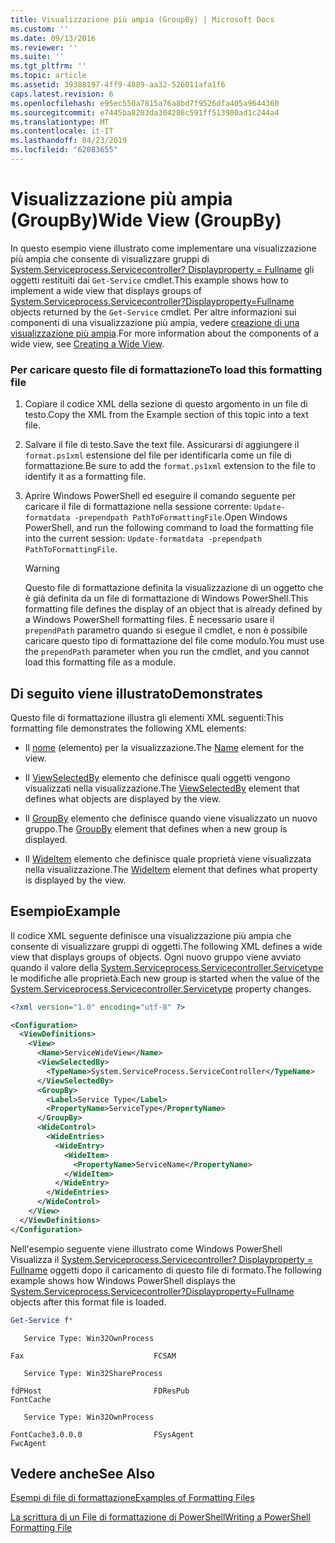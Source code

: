 ```yaml
---
title: Visualizzazione più ampia (GroupBy) | Microsoft Docs
ms.custom: ''
ms.date: 09/13/2016
ms.reviewer: ''
ms.suite: ''
ms.tgt_pltfrm: ''
ms.topic: article
ms.assetid: 39388197-4ff9-4889-aa32-526011afa1f6
caps.latest.revision: 6
ms.openlocfilehash: e95ec550a7815a76a8bd7f9526dfa405a9644360
ms.sourcegitcommit: e7445ba8203da304286c591ff513900ad1c244a4
ms.translationtype: MT
ms.contentlocale: it-IT
ms.lasthandoff: 04/23/2019
ms.locfileid: "62083655"
---
```

# <a name="wide-view-groupby"></a><span data-ttu-id="59dff-102">Visualizzazione più ampia (GroupBy)</span><span class="sxs-lookup"><span data-stu-id="59dff-102">Wide View (GroupBy)</span></span>

<span data-ttu-id="59dff-103">In questo esempio viene illustrato come implementare una visualizzazione più ampia che consente di visualizzare gruppi di [System.Serviceprocess.Servicecontroller? Displayproperty = Fullname](/dotnet/api/System.ServiceProcess.ServiceController) gli oggetti restituiti dai `Get-Service` cmdlet.</span><span class="sxs-lookup"><span data-stu-id="59dff-103">This example shows how to implement a wide view that displays groups of [System.Serviceprocess.Servicecontroller?Displayproperty=Fullname](/dotnet/api/System.ServiceProcess.ServiceController) objects returned by the `Get-Service` cmdlet.</span></span> <span data-ttu-id="59dff-104">Per altre informazioni sui componenti di una visualizzazione più ampia, vedere [creazione di una visualizzazione più ampia](./creating-a-wide-view.md).</span><span class="sxs-lookup"><span data-stu-id="59dff-104">For more information about the components of a wide view, see [Creating a Wide View](./creating-a-wide-view.md).</span></span>

### <a name="to-load-this-formatting-file"></a><span data-ttu-id="59dff-105">Per caricare questo file di formattazione</span><span class="sxs-lookup"><span data-stu-id="59dff-105">To load this formatting file</span></span>

1. <span data-ttu-id="59dff-106">Copiare il codice XML della sezione di questo argomento in un file di testo.</span><span class="sxs-lookup"><span data-stu-id="59dff-106">Copy the XML from the Example section of this topic into a text file.</span></span>

2. <span data-ttu-id="59dff-107">Salvare il file di testo.</span><span class="sxs-lookup"><span data-stu-id="59dff-107">Save the text file.</span></span> <span data-ttu-id="59dff-108">Assicurarsi di aggiungere il `format.ps1xml` estensione del file per identificarla come un file di formattazione.</span><span class="sxs-lookup"><span data-stu-id="59dff-108">Be sure to add the `format.ps1xml` extension to the file to identify it as a formatting file.</span></span>

3. <span data-ttu-id="59dff-109">Aprire Windows PowerShell ed eseguire il comando seguente per caricare il file di formattazione nella sessione corrente: `Update-formatdata -prependpath PathToFormattingFile`.</span><span class="sxs-lookup"><span data-stu-id="59dff-109">Open Windows PowerShell, and run the following command to load the formatting file into the current session: `Update-formatdata -prependpath PathToFormattingFile`.</span></span>

   > [!WARNING]
   > <span data-ttu-id="59dff-110">Questo file di formattazione definita la visualizzazione di un oggetto che è già definita da un file di formattazione di Windows PowerShell.</span><span class="sxs-lookup"><span data-stu-id="59dff-110">This formatting file defines the display of an object that is already defined by a Windows PowerShell formatting files.</span></span> <span data-ttu-id="59dff-111">È necessario usare il `prependPath` parametro quando si esegue il cmdlet, e non è possibile caricare questo tipo di formattazione del file come modulo.</span><span class="sxs-lookup"><span data-stu-id="59dff-111">You must use the `prependPath` parameter when you run the cmdlet, and you cannot load this formatting file as a module.</span></span>

## <a name="demonstrates"></a><span data-ttu-id="59dff-112">Di seguito viene illustrato</span><span class="sxs-lookup"><span data-stu-id="59dff-112">Demonstrates</span></span>

<span data-ttu-id="59dff-113">Questo file di formattazione illustra gli elementi XML seguenti:</span><span class="sxs-lookup"><span data-stu-id="59dff-113">This formatting file demonstrates the following XML elements:</span></span>

- <span data-ttu-id="59dff-114">Il [nome](./name-element-for-view-format.md) (elemento) per la visualizzazione.</span><span class="sxs-lookup"><span data-stu-id="59dff-114">The [Name](./name-element-for-view-format.md) element for the view.</span></span>

- <span data-ttu-id="59dff-115">Il [ViewSelectedBy](./viewselectedby-element-format.md) elemento che definisce quali oggetti vengono visualizzati nella visualizzazione.</span><span class="sxs-lookup"><span data-stu-id="59dff-115">The [ViewSelectedBy](./viewselectedby-element-format.md) element that defines what objects are displayed by the view.</span></span>

- <span data-ttu-id="59dff-116">Il [GroupBy](./groupby-element-for-view-format.md) elemento che definisce quando viene visualizzato un nuovo gruppo.</span><span class="sxs-lookup"><span data-stu-id="59dff-116">The [GroupBy](./groupby-element-for-view-format.md) element that defines when a new group is displayed.</span></span>

- <span data-ttu-id="59dff-117">Il [WideItem](./wideitem-element-for-widecontrol-format.md) elemento che definisce quale proprietà viene visualizzata nella visualizzazione.</span><span class="sxs-lookup"><span data-stu-id="59dff-117">The [WideItem](./wideitem-element-for-widecontrol-format.md) element that defines what property is displayed by the view.</span></span>

## <a name="example"></a><span data-ttu-id="59dff-118">Esempio</span><span class="sxs-lookup"><span data-stu-id="59dff-118">Example</span></span>

<span data-ttu-id="59dff-119">Il codice XML seguente definisce una visualizzazione più ampia che consente di visualizzare gruppi di oggetti.</span><span class="sxs-lookup"><span data-stu-id="59dff-119">The following XML defines a wide view that displays groups of objects.</span></span> <span data-ttu-id="59dff-120">Ogni nuovo gruppo viene avviato quando il valore della [System.Serviceprocess.Servicecontroller.Servicetype](/dotnet/api/System.ServiceProcess.ServiceController.ServiceType) le modifiche alle proprietà.</span><span class="sxs-lookup"><span data-stu-id="59dff-120">Each new group is started when the value of the [System.Serviceprocess.Servicecontroller.Servicetype](/dotnet/api/System.ServiceProcess.ServiceController.ServiceType) property changes.</span></span>

```xml
<?xml version="1.0" encoding="utf-8" ?>

<Configuration>
  <ViewDefinitions>
    <View>
      <Name>ServiceWideView</Name>
      <ViewSelectedBy>
        <TypeName>System.ServiceProcess.ServiceController</TypeName>
      </ViewSelectedBy>
      <GroupBy>
        <Label>Service Type</Label>
        <PropertyName>ServiceType</PropertyName>
      </GroupBy>
      <WideControl>
        <WideEntries>
          <WideEntry>
            <WideItem>
              <PropertyName>ServiceName</PropertyName>
            </WideItem>
          </WideEntry>
        </WideEntries>
      </WideControl>
    </View>
  </ViewDefinitions>
</Configuration>
```

<span data-ttu-id="59dff-121">Nell'esempio seguente viene illustrato come Windows PowerShell Visualizza il [System.Serviceprocess.Servicecontroller? Displayproperty = Fullname](/dotnet/api/System.ServiceProcess.ServiceController) oggetti dopo il caricamento di questo file di formato.</span><span class="sxs-lookup"><span data-stu-id="59dff-121">The following example shows how Windows PowerShell displays the [System.Serviceprocess.Servicecontroller?Displayproperty=Fullname](/dotnet/api/System.ServiceProcess.ServiceController) objects after this format file is loaded.</span></span>

```powershell
Get-Service f*
```

```output
   Service Type: Win32OwnProcess

Fax                             FCSAM

   Service Type: Win32ShareProcess

fdPHost                         FDResPub
FontCache

   Service Type: Win32OwnProcess

FontCache3.0.0.0                FSysAgent
FwcAgent
```

## <a name="see-also"></a><span data-ttu-id="59dff-122">Vedere anche</span><span class="sxs-lookup"><span data-stu-id="59dff-122">See Also</span></span>

[<span data-ttu-id="59dff-123">Esempi di file di formattazione</span><span class="sxs-lookup"><span data-stu-id="59dff-123">Examples of Formatting Files</span></span>](./examples-of-formatting-files.md)

[<span data-ttu-id="59dff-124">La scrittura di un File di formattazione di PowerShell</span><span class="sxs-lookup"><span data-stu-id="59dff-124">Writing a PowerShell Formatting File</span></span>](./writing-a-powershell-formatting-file.md)

